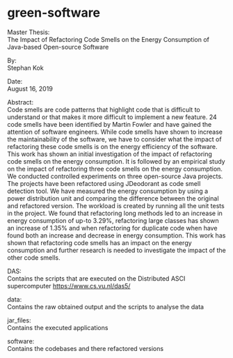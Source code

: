 # green-software
Master Thesis: <br>
The Impact of Refactoring Code Smells on the Energy Consumption of Java-based Open-source Software

By:<br>
Stephan Kok

Date:<br>
August 16, 2019

Abstract:<br>
Code smells are code patterns that highlight code that is difficult to understand or that makes it more difficult to implement a new feature. 24 code smells have been identified by Martin Fowler and have gained the attention of software engineers. While code smells have shown to increase the maintainability of the software, we have to consider what the impact of refactoring these code smells is on the energy efficiency of the software. This work has shown an initial investigation of the impact of refactoring code smells on the energy consumption. It is followed by an empirical study on the impact of refactoring three code smells on the energy consumption. We conducted controlled experiments on three open-source Java projects. The projects have been refactored using JDeodorant as code smell detection tool. We have measured the energy consumption by using a power distribution unit and comparing the difference between the original and refactored version. The workload is created by running all the unit tests in the project. We found that refactoring long methods led to an increase in energy consumption of up-to 3.29%, refactoring large classes has shown an increase of 1.35% and when refactoring for duplicate code when have found both an increase and decrease in energy consumption. This work has shown that refactoring code smells has an impact on the energy consumption and further research is needed to investigate the impact of the other code smells.

DAS: <br>
Contains the scripts that are executed on the Distributed ASCI supercomputer https://www.cs.vu.nl/das5/

data: <br>
Contains the raw obtained output and the scripts to analyse the data

jar_files: <br>
Contains the executed applications

software: <br>
Contains the codebases and there refactored versions

